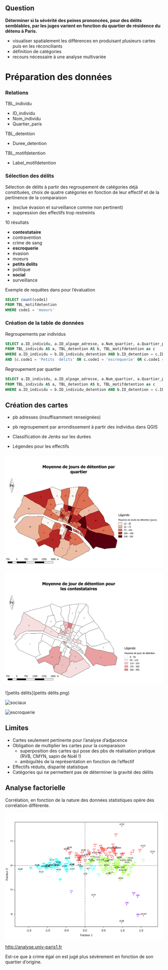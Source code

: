 ## Question

**Déterminer si la sévérité des peines prononcées, pour des délits semblables, par les juges varient en fonction du quartier de résidence du détenu à Paris.** 

- visualiser spatialement les différences en produisant plusieurs cartes puis en les réconciliants
- définition de catégories
- recours nécessaire à une analyse multivariée

# Préparation des données

### Relations

TBL_individu
- ID_individu
- Nom_individu
- Quartier_paris

TBL_detention
- Duree_detention

TBL_motifdetention
- Label_motifdetention

### Sélection des délits

Sélection de délits à partir des regroupement de catégories déjà constituées, choix de quatre catégories en fonction de leur effectif et de la pertinence de la comparaison 

- (exclue évasion et surveillance comme non pertinent)
- suppression des effectifs trop restreints

10 résultats
- **contestataire**
- contravention
- crime de sang
- **escroquerie**
- évasion
- moeurs
- **petits delits**
- politique
- **social**
- surveillance

Exemple de requêtes dans pour l’évaluation

```sql
SELECT count(code1)
FROM TBL_motifdetention
WHERE code1 = 'moeurs'
```

### Création de la table de données

Regroupements par individus

```sql
SELECT a.ID_individu, a.ID_alpage_adresse, a.Num_quartier, a.Quartier_paris, b.Duree_detention, c.code1
FROM TBL_individu AS a, TBL_detention AS b, TBL_motifdetention as c
WHERE a.ID_individu = b.ID_individu_detention AND b.ID_detention = c.ID_detention
AND (c.code1 = 'Petits  délits' OR c.code1 = 'escroquerie' OR c.code1 = 'social' OR  c.code1 = 'contestataire')
```

Regroupement par quartier

```sql
SELECT a.ID_individu, a.ID_alpage_adresse, a.Num_quartier, a.Quartier_paris, b.Duree_detention, c.code1 
FROM TBL_individu AS a, TBL_detention AS b, TBL_motifdetention as c 
WHERE a.ID_individu = b.ID_individu_detention AND b.ID_detention = c.ID_detention AND (c.code1 = 'Petits délits' OR c.code1 = 'escroquerie' OR c.code1 = 'social' OR c.code1 = 'contestataire')
```



## Création des cartes

- pb adresses (insuffisamment renseignées)

- pb regroupement par arrondissement à partir des individus dans QGIS

- Classification de Jenks sur les durées

- Légendes pour les effectifs

  ### 

![Moyenne](Moyenne.png)

![Contestataires](Contestataires.png)

![petits délits](petits délits.png)

![sociaux](sociaux.png)

![escroquerie](escroquerie.png)



## Limites

- Cartes seulement pertinente pour l’analyse d’adjacence
- Obligation de multiplier les cartes pour la comparaison
  - superposition des cartes qui pose des pbs de réalisation pratique (RVB, CMYN, sapin de Noël !)
  - ambiguïtés de la représentation en fonction de l’effectif
- Effectifs réduits, disparité statistique
- Catégories qui ne permettent pas de déterminer la gravité des délits 

## Analyse factorielle

Corrélation, en fonction de la nature des données statistiques opère des corrélation différente.

![CHAgnesManhattanWardPlanfactorielle](CHAgnesManhattanWardPlanfactorielle.svg)



http://analyse.univ-paris1.fr

Est-ce que à crime égal on est jugé plus sévèrement en fonction de son quartier d’origine.






